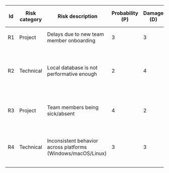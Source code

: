 | Id | Risk category | Risk description | Probability (P) | Damage (D) | Risk score (PxD) | Mitigation strategy | Indicator | Contingency plan | Status | Responsible | Update date |
|----|---------------|------------------|-----------------|------------|------------------|---------------------|-----------|------------------|--------|-------------|-------------|
| R1 | Project | Delays due to new team member onboarding | 3 | 3 | 9 | onboarding documentation; check-ins | missed sprint goals | reassign tasks | Active | Luca Grimm | 22.04.2025 |
| R2 | Technical | Local database is not performative enough | 2 | 4 | 8 | test with large datasets; optimize queries | slow response times | refactor queries; switch to a more performant database engine | Monitored | Julius Göler | 22.04.2025 |
| R3 | Project | Team members being sick/absent | 4 | 2 | 8 | distribute knowledge; buffer in planning; good documentation | | reassign tasks; adjust sprint goals | Active | Julius Göler | 22.04.2025 |
| R4 | Technical | Inconsistent behavior across platforms (Windows/macOS/Linux) | 3 | 3 | 9 | cross-platform testing; platform-independent libraries | bug reports that are specific to a platform | prioritize platform-specific fixes | Monitored | Luca Grimm | 22.04.2025 |
